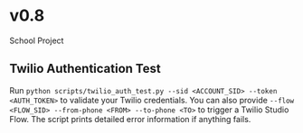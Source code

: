 # v0.8
School Project

## Twilio Authentication Test
Run `python scripts/twilio_auth_test.py --sid <ACCOUNT_SID> --token <AUTH_TOKEN>` to validate your Twilio credentials. You can also provide `--flow <FLOW_SID> --from-phone <FROM> --to-phone <TO>` to trigger a Twilio Studio Flow. The script prints detailed error information if anything fails.
